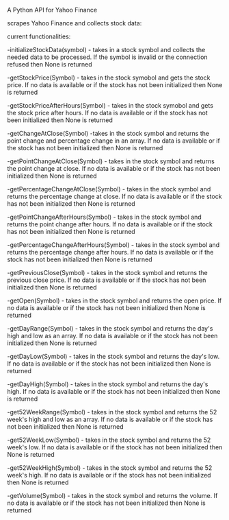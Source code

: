 A Python API for Yahoo Finance

scrapes Yahoo Finance and collects stock data:

current functionalities:

  -initializeStockData(symbol)  - takes in a stock symbol and collects the needed data to be processed. If the symbol is invalid or the connection refused then None is returned

  -getStockPrice(Symbol)        - takes in the stock symobol and gets the stock price. If no data is available or if the stock has not been initialized then None is returned 

  -getStockPriceAfterHours(Symbol) - takes in the stock symobol and gets the stock price after hours. If no data is available or if the stock has not been initialized then None is returned 

  -getChangeAtClose(Symbol)     -takes in the stock symbol and returns the point change and percentage change in an array. If no data is available or if the stock has not been initialized then None is returned 

  -getPointChangeAtClose(Symbol) - takes in the stock symbol and returns the point change at close. If no data is available or if the stock has not been initialized then None is returned 

  -getPercentageChangeAtClose(Symbol) - takes in the stock symbol and returns the percentage change at close. If no data is available or if the stock has not been initialized then None is returned 

  -getPointChangeAfterHours(Symbol) - takes in the stock symbol and returns the point change after hours. If no data is available or if the stock has not been initialized then None is returned 

  -getPercentageChangeAfterHours(Symbol) - takes in the stock symbol and returns the percentage change after hours. If no data is available or if the stock has not been initialized then None is returned 

  -getPreviousClose(Symbol) - takes in the stock symbol and returns the previous close price. If no data is available or if the stock has not been initialized then None is returned 

  -getOpen(Symbol) - takes in the stock symbol and returns the open price. If no data is available or if the stock has not been initialized then None is returned 

  -getDayRange(Symbol) - takes in the stock symbol and returns the day's high and low as an array. If no data is available or if the stock has not been initialized then None is returned 

  -getDayLow(Symbol) - takes in the stock symbol and returns the day's low. If no data is available or if the stock has not been initialized then None is returned 

  -getDayHigh(Symbol) - takes in the stock symbol and returns the day's high. If no data is available or if the stock has not been initialized then None is returned 

  -get52WeekRange(Symbol) - takes in the stock symbol and returns the 52 week's high and low as an array. If no data is available or if the stock has not been initialized then None is returned 

  -get52WeekLow(Symbol) - takes in the stock symbol and returns the 52 week's low. If no data is available or if the stock has not been initialized then None is returned 

  -get52WeekHigh(Symbol) - takes in the stock symbol and returns the 52 week's high. If no data is available or if the stock has not been initialized then None is returned

  -getVolume(Symbol) - takes in the stock symbol and returns the volume. If no data is available or if the stock has not been initialized then None is returned

  